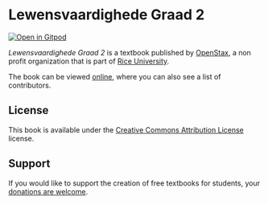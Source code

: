 # Lewensvaardighede Graad 2

[![Open in Gitpod](https://gitpod.io/button/open-in-gitpod.svg)](https://gitpod.io/from-referrer/)

_Lewensvaardighede Graad 2_ is a textbook published by [OpenStax](https://openstax.org/), a non profit organization that is part of [Rice University](https://www.rice.edu/).

The book can be viewed [online](https://github.com/cnx-user-books/cnxbook-lewensvaardighede-graad-2/releases/latest), where you can also see a list of contributors.

## License
This book is available under the [Creative Commons Attribution License](./LICENSE) license.

## Support
If you would like to support the creation of free textbooks for students, your [donations are welcome](https://riceconnect.rice.edu/donation/support-openstax-banner).
